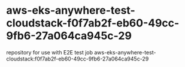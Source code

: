 # aws-eks-anywhere-test-cloudstack-f0f7ab2f-eb60-49cc-9fb6-27a064ca945c-29
repository for use with E2E test job aws-eks-anywhere-test-cloudstack:f0f7ab2f-eb60-49cc-9fb6-27a064ca945c-29
